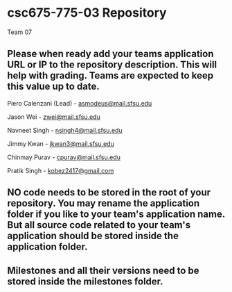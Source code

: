 # csc675-775-03 Repository
Team 07

## Please when ready add your teams application URL or IP to the repository description. This will help with grading. Teams are expected to keep this value up to date.

Piero Calenzani (Lead)
      - asmodeus@mail.sfsu.edu
      
Jason Wei
      - zwei@mail.sfsu.edu
      
Navneet Singh
      - nsingh4@mail.sfsu.edu
      
Jimmy Kwan
      - jkwan3@mail.sfsu.edu
      
Chinmay Purav
      - cpurav@mail.sfsu.edu
      
Pratik Singh
      - kobez2417@gmail.com
      

## NO code needs to be stored in the root of your repository. You may rename the application folder if you like to your team's application name. But all source code related to your team's application should be stored inside the application folder.
## Milestones and all their versions need to be stored inside the milestones folder. 
